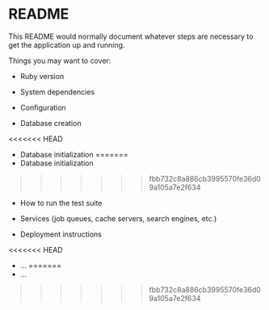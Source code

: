 # README

This README would normally document whatever steps are necessary to get the
application up and running.

Things you may want to cover:

* Ruby version

* System dependencies

* Configuration

* Database creation

<<<<<<< HEAD
* Database initialization 
=======
* Database initialization
>>>>>>> fbb732c8a886cb3995570fe36d09a105a7e2f634

* How to run the test suite

* Services (job queues, cache servers, search engines, etc.)

* Deployment instructions

<<<<<<< HEAD
* ...
=======
* ...
>>>>>>> fbb732c8a886cb3995570fe36d09a105a7e2f634
